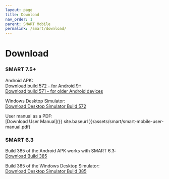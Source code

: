 ```yaml
---
layout: page
title: Download
nav_order: 1
parent: SMART Mobile
permalink: /smart/download/
---
```

# Download

### SMART 7.5+

Android APK:<br/>
[Download build 572 - for Android 9+](https://ctwiki.blob.core.windows.net/bin/SMK-build-572.apk)<br/>
[Download build 571 - for older Android devices](https://ctwiki.blob.core.windows.net/bin/SMK-build-571-qt5.apk)

Windows Desktop Simulator:<br/>
[Download Desktop Simulator Build 572](https://ctwiki.blob.core.windows.net/bin/SM-build-571-win64.zip)

User manual as a PDF:<br/>
[Download User Manual]({{ site.baseurl }}/assets/smart/smart-mobile-user-manual.pdf)

### SMART 6.3

Build 385 of the Android APK works with SMART 6.3:<br/>
[Download Build 385](https://ctwiki.blob.core.windows.net/bin/SMK-build-385.apk)

Build 385 of the Windows Desktop Simulator:<br/>
[Download Desktop Simulator Build 385](https://ctwiki.blob.core.windows.net/bin/SMK-build-385-win64.zip)

